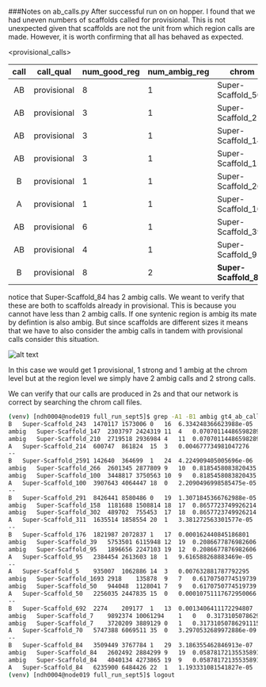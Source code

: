 ###Notes on ab_calls.py
After successful run on on hopper. I found that we had uneven numbers of scaffolds called 
for provisional. This is not unexpected given that scaffolds are not the unit from which region
calls are made. However, it is worth confirming that all has behaved as expected. 

<provisional_calls>

|call |call_qual  |num_good_reg|num_ambig_reg|chrom                 |A_gene_calls|B_gene_calls|ambig_a|ambig_b|
|:---:|:---------:|:------------|-------------|--------------------- |------------|------------|-------|-------|
|AB   |provisional|8           |1            |Super-Scaffold_50     |145         |54           |7     |9      |
|AB|provisional|3|1|Super-Scaffold_210|37|12|4|11|
|AB|provisional|3|1|Super-Scaffold_147|12|37|11|4|
|AB|provisional|3|1|Super-Scaffold_158|44|16|18|17|
|B|provisional|1|1|Super-Scaffold_266|0|18|9|10|
|A|provisional|1|1|Super-Scaffold_100|18|0|10|9|
|AB|provisional|6|1|Super-Scaffold_39|37|74|12|19|
|AB|provisional|4|1|Super-Scaffold_95|56|20|19|12|
|B|provisional|8|2|**Super-Scaffold_84**|74|115|28|28|

notice that Super-Scaffold_84 has 2 ambig calls.  We weant to verify that these are both to scaffolds already in 
provisional. This is because you cannot have less than 2 ambig calls. If one syntenic region is ambig its mate by 
defintion is also ambig. But since scaffolds are different sizes it means that we have to also consider the ambig calls
in tandem with provisional calls consider this situation.

![alt text][ambig_syn]

In this case we would get 1 provisional, 1 strong and 1 ambig at the chrom level but at the region level we simply have
2 ambig calls and 2 strong calls. 

We can verify that our calls are produced in 2s and that our network is correct by searching the chrom call files. 
```bash
(venv) [ndh0004@node019 full_run_sept5]$ grep -A1 -B1 ambig gt4_ab_calls_region_calls.tsv 
B	Super-Scaffold_243	1470117	1573006	0	16	6.334248366623988e-05	16.0
ambig	Super-Scaffold_147	2303797	2424319	11	4	0.07070114486598289	3.2666666666666666
ambig	Super-Scaffold_210	2719518	2936984	4	11	0.07070114486598289	3.2666666666666666
A	Super-Scaffold_214	600747	861824	15	3	0.004677734981047276	8.0
--
B	Super-Scaffold_2591	142640	364699	1	24	4.224909405005696e-06	21.16
ambig	Super-Scaffold_266	2601345	2877809	9	10	0.8185458083820435	0.05263157894736842
ambig	Super-Scaffold_100	3448817	3750563	10	9	0.8185458083820435	0.05263157894736842
A	Super-Scaffold_100	3907643	4064447	18	0	2.2090496998585475e-05	18.0
--
B	Super-Scaffold_291	8426441	8580486	0	19	1.3071845366762988e-05	19.0
ambig	Super-Scaffold_158	1181688	1508814	18	17	0.8657723749926214	0.02857142857142857
ambig	Super-Scaffold_302	489702	755453	17	18	0.8657723749926214	0.02857142857142857
A	Super-Scaffold_311	1635514	1858554	20	1	3.381272563301577e-05	17.19047619047619
--
B	Super-Scaffold_176	1821987	2072837	1	17	0.000162440845186801	14.222222222222221
ambig	Super-Scaffold_39	5753501	6115948	12	19	0.2086677876982606	1.5806451612903225
ambig	Super-Scaffold_95	1896656	2247103	19	12	0.2086677876982606	1.5806451612903225
A	Super-Scaffold_95	2384454	2613603	18	1	9.616588268883469e-05	15.210526315789474
--
A	Super-Scaffold_5	935007	1062886	14	3	0.007632881787792295	7.117647058823529
ambig	Super-Scaffold_1693	2918	135878	9	7	0.6170750774519739	0.25
ambig	Super-Scaffold_50	944048	1128041	7	9	0.6170750774519739	0.25
A	Super-Scaffold_50	2256035	2447835	15	0	0.00010751117672950066	15.0
--
B	Super-Scaffold_692	2274	209177	1	13	0.0013406411172294807	10.285714285714286
ambig	Super-Scaffold_7	9892374	10061294	1	0	0.31731050786291115	1.0 # this is the only ss7 call and  so 
ambig	Super-Scaffold_7	3720209	3889129	0	1	0.31731050786291115	1.0    # is discarded
A	Super-Scaffold_70	5747388	6069511	35	0	3.2970532689972886e-09	35.0
--
B	Super-Scaffold_84	3509449	3767784	1	29	3.186355462846913e-07	26.133333333333333
ambig	Super-Scaffold_84	2602492	2884299	9	19	0.05878172135535891	3.5714285714285716 # target scaffold produced 
ambig	Super-Scaffold_84	4040134	4273865	19	9	0.05878172135535891	3.5714285714285716 # both ambigs
A	Super-Scaffold_84	6235900	6484426	22	1	1.193331081541827e-05	19.17391304347826
(venv) [ndh0004@node019 full_run_sept5]$ logout

```




[ambig_syn]:/home/ndh0004/code/coge_tools/images_notes/syn-block.jpg 

